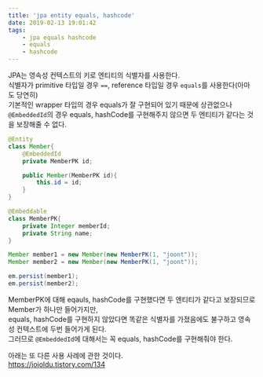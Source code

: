 ```yaml
---
title: 'jpa entity equals, hashcode'
date: 2019-02-13 19:01:42
tags:
    - jpa equals hashcode
    - equals
    - hashcode
---
```


JPA는 영속성 컨텍스트의 키로 엔티티의 식별자를 사용한다.  
식별자가 primitive 타입일 경우 `==`, reference 타입일 경우 `equals`를 사용한다(아마도 당연히)  
기본적인 wrapper 타입의 경우 equals가 잘 구현되어 있기 때문에 상관없으나  
`@EmbeddedId`의 경우 equals, hashCode를 구현해주지 않으면 두 엔티티가 같다는 것을 보장해줄 수 없다.  

```java
@Entity
class Member{
    @EmbeddedId
    private MemberPK id;

    public Member(MemberPK id){
        this.id = id;
    }
}

@Embeddable
class MemberPK{
    private Integer memberId;
    private String name;
}
```

```java
Member member1 = new Member(new MemberPK(1, "joont"));
Member member2 = new Member(new MemberPK(1, "joont")); 

em.persist(member1);
em.persist(member2);
```

MemberPK에 대해 eqauls, hashCode를 구현했다면 두 엔티티가 같다고 보장되므로 Member가 하나만 들어가지만,  
equals, hashCode를 구현하지 않았다면 똑같은 식별자를 가졌음에도 불구하고 영속성 컨텍스트에 두번 들어가게 된다.  
그러므로 `@EmbeddedId`에 대해서는 꼭 equals, hashCode를 구현해줘야 한다.  

아래는 또 다른 사용 사례에 관한 것이다.  
<https://jojoldu.tistory.com/134>


<!-- more -->